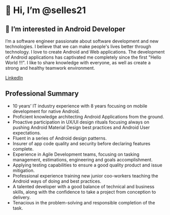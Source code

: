 # 👋 Hi, I’m @selles21
## 👀 I’m interested in Android Developer
I’m a software engineer passionate about software development and new technologies. I believe that we can make people's lives better through technology. I love to create Android and Web applications. The development of Android applications has captivated me completely since the first "Hello World !!!". I like to share knowledge with everyone, as well as create a strong and healthy teamwork environment.

[LinkedIn](https://www.linkedin.com/in/andres-selles-gonzalez/)

## Professional Summary
- 10 years’ IT industry experience with 8 years focusing on mobile development for native Android.
- Proficient knowledge architecting Android Applications from the ground.
- Proactive participation in UX/UI design rituals focusing always on pushing Android Material Design best practices and Android User expectations.
- Fluent in a series of Android design patterns.
- Insurer of app code quality and security before declaring features complete.
- Experience in Agile Development teams, focusing on tasking management, estimations, engineering and goals accomplishment.
- Applying testing capabilities to ensure a good quality product and issue mitigation.
- Professional experience training new junior coo-workers teaching the Android ways of doing and best practices.
- A talented developer with a good balance of technical and business skills, along with the confidence to take a project from conception to delivery.
- Tenacious in the problem-solving and responsible completion of the task.
